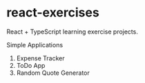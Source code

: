 # react-exercises

React + TypeScript learning exercise projects.

Simple Applications

1. Expense Tracker
2. ToDo App
3. Random Quote Generator
